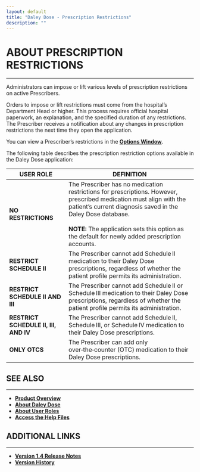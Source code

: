 ```yaml
---
layout: default
title: "Daley Dose - Prescription Restrictions"
description: ""
---
```


# **ABOUT PRESCRIPTION RESTRICTIONS**
---
Administrators can impose or lift various levels of prescription restrictions on active Prescribers.

Orders to impose or lift restrictions must come from the hospital’s Department Head or higher. This process requires official hospital paperwork, an explanation, and the specified duration of any restrictions. The Prescriber receives a notification about any changes in prescription restrictions the next time they open the application.

You can view a Prescriber’s restrictions in the [**Options Window**](https://hiredale.com/daleydose/window-options).

The following table describes the prescription restriction options available in the Daley Dose application:

| **USER ROLE** | **DEFINITION** |
|---------------|----------------|
| **NO RESTRICTIONS** | The Prescriber has no medication restrictions for prescriptions. However, prescribed medication must align with the patient’s current diagnosis saved in the Daley Dose database.<br><br>**NOTE:** The application sets this option as the default for newly added prescription accounts. |
| **RESTRICT SCHEDULE II** | The Prescriber cannot add Schedule II medication to their Daley Dose prescriptions, regardless of whether the patient profile permits its administration. |
| **RESTRICT SCHEDULE II AND III** | The Prescriber cannot add Schedule II or Schedule III medication to their Daley Dose prescriptions, regardless of whether the patient profile permits its administration. |
| **RESTRICT SCHEDULE II, III, AND IV** | The Prescriber cannot add Schedule II, Schedule III, or Schedule IV medication to their Daley Dose prescriptions. |
| **ONLY OTCS** | The Prescriber can add only over‑the‑counter (OTC) medication to their Daley Dose prescriptions. |

## **SEE ALSO**
---
- [**Product Overview**](https://hiredale.com/DaleyDose/)  
- [**About Daley Dose**](https://hiredale.com/DaleyDose/about-daley-dose)  
- [**About User Roles**](https://hiredale.com/DaleyDose/about-user-roles)  
- [**Access the Help Files**](https://hiredale.com/DaleyDose/help-files)  

## **ADDITIONAL LINKS**
---
- [**Version 1.4 Release Notes**](https://hiredale.com/DaleyDose/release-notes-v1.4)  
- [**Version History**](https://hiredale.com/DaleyDose/release-note-version-history)

